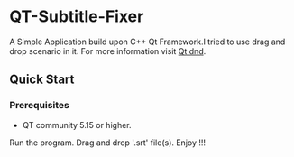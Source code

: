 # QT-Subtitle-Fixer
A Simple Application build upon C++ Qt Framework.I tried to use drag and drop scenario in it.
For more information visit [Qt dnd](https://doc.qt.io/qt-5/dnd.html).

## Quick Start
### Prerequisites
- QT community 5.15 or higher.

Run the program. Drag and drop '.srt' file(s). Enjoy !!!
